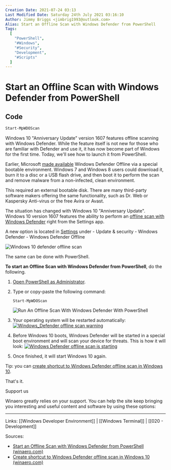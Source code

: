 ```yaml
---
Creation Date: 2021-07-24 03:13
Last Modified Date: Saturday 24th July 2021 03:16:10
Author: Jimmy Briggs <jimbrig1993@outlook.com>
Alias: Start an Offline Scan with Windows Defender from PowerShell
Tags:
  [
    "PowerShell",
    "#Windows",
    "#Security",
    "Development",
    "#Scripts"
  ]
---
```


# Start an Offline Scan with Windows Defender from PowerShell

## Code

```powershell
Start-MpWDOScan
```

Windows 10 "Anniversary Update" version 1607 features offline scanning with Windows Defender. While the feature itself is not new for those who are familiar with Defender and use it, it has now become part of Windows for the first time. Today, we'll see how to launch it from PowerShell.

Earlier, Microsoft [made available](http://windows.microsoft.com/en-US/windows/what-is-windows-defender-offline) Windows Defender Offline via a special bootable environment. Windows 7 and Windows 8 users could download it, burn it to a disc or a USB flash drive, and then boot it to perform the scan and remove malware from a non-infected, clean environment.

This required an external bootable disk. There are many third-party software makers offering the same functionality, such as Dr. Web or Kaspersky Anti-virus or the free Avira or Avast.

The situation has changed with Windows 10 "Anniversary Update". Windows 10 version 1607 features the ability to perform an [offline scan with Windows Defender](https://winaero.com/blog/how-to-perform-an-offline-scan-with-windows-defender/) right from the Settings app.

A new option is located in [Settings](https://winaero.com/blog/all-ways-to-open-settings-app-in-windows-10/) under - Update & security - Windows Defender - Windows Defender Offline

![Windows 10 defender offline scan](https://winaero.com/blog/wp-content/uploads/2016/02/Windows-10-defender-offline-scan-600x411.png)

The same can be done with PowerShell.

**To start an Offline Scan with Windows Defender from PowerShell**, do the following.

1.  [Open PowerShell as Administrator](https://winaero.com/blog/all-ways-to-open-powershell-in-windows-10/#elevated).
2.  Type or copy-paste the following command:
    
    `Start-MpWDOScan`
    
    ![Run An Offline Scan With Windows Defender With PowerShell](https://winaero.com/blog/wp-content/uploads/2017/03/Run-an-Offline-Scan-with-Windows-Defender-with-PowerShell-600x149.png)
    
3.  Your operating system will be restarted automatically: [![Windows_Defender offline scan warning](https://winaero.com/blog/wp-content/uploads/2016/03/Windows_Defender-offline-scan-warning-600x136.png)](https://winaero.com/blog/wp-content/uploads/2016/03/Windows_Defender-offline-scan-warning.png) 
4.  Before Windows 10 boots, Windows Defender will be started in a special boot environment and will scan your device for threats. This is how it will look: [![Windows Defender offline scan is starting](https://winaero.com/blog/wp-content/uploads/2016/03/Windows-Defender-offline-scan-is-starting.png)](https://winaero.com/blog/wp-content/uploads/2016/03/Windows-Defender-offline-scan-is-starting.png) 
5.  Once finished, it will start Windows 10 again.

Tip: you can [create shortcut to Windows Defender offline scan in Windows 10](https://winaero.com/blog/create-shortcut-to-windows-defender-offline-scan-in-windows-10/).

That's it.

Support us

Winaero greatly relies on your support. You can help the site keep bringing you interesting and useful content and software by using these options:

***

Links: [[Windows Developer Environment]] | [[Windows Terminal]] | [[020 - Development]]

Sources: 
- [Start an Offline Scan with Windows Defender from PowerShell (winaero.com)](https://winaero.com/offline-scan-windows-defender-powershell/#:~:text=The%20same%20can%20be%20done%20with%20PowerShell.%20To,Once%20finished%2C%20it%20will%20start%20Windows%2010%20again.)
- [Create shortcut to Windows Defender offline scan in Windows 10 (winaero.com)](https://winaero.com/create-shortcut-to-windows-defender-offline-scan-in-windows-10/)


